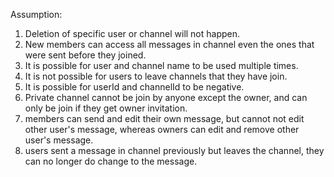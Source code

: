   Assumption:
1) Deletion of specific user or channel will not happen.
2) New members can access all messages in channel even the ones that were sent before they joined.
3) It is possible for user and channel name to be used multiple times.
4) It is not possible for users to leave channels that they have join.
5) It is possible for userId and channelId to be negative.
6) Private channel cannot be join by anyone except the owner, and can only be join if they get owner invitation.
7) members can send and edit their own message, but cannot not edit other user's message, whereas owners can edit and remove other user's message.
8) users sent a message in channel previously but leaves the channel, they can no longer do change to the message.